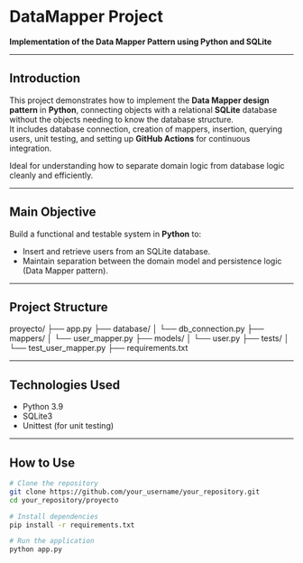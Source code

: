 # DataMapper Project

**Implementation of the Data Mapper Pattern using Python and SQLite**

---

## Introduction

This project demonstrates how to implement the **Data Mapper design pattern** in **Python**, connecting objects with a relational **SQLite** database without the objects needing to know the database structure.  
It includes database connection, creation of mappers, insertion, querying users, unit testing, and setting up **GitHub Actions** for continuous integration.

Ideal for understanding how to separate domain logic from database logic cleanly and efficiently.

---


## Main Objective

Build a functional and testable system in **Python** to:

- Insert and retrieve users from an SQLite database.
- Maintain separation between the domain model and persistence logic (Data Mapper pattern).
  
---

## Project Structure
proyecto/ 
├── app.py 
├── database/ 
│ └── db_connection.py 
├── mappers/ 
│ └── user_mapper.py 
├── models/ 
│ └── user.py 
├── tests/ 
│ └── test_user_mapper.py 
├── requirements.txt


---

## Technologies Used

- Python 3.9
- SQLite3
- Unittest (for unit testing)

---

## How to Use

```bash
# Clone the repository
git clone https://github.com/your_username/your_repository.git
cd your_repository/proyecto

# Install dependencies
pip install -r requirements.txt

# Run the application
python app.py
